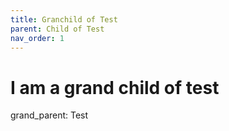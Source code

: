 ```yaml
---
title: Granchild of Test
parent: Child of Test
nav_order: 1
---
```


# I am a grand child of test
grand_parent: Test

